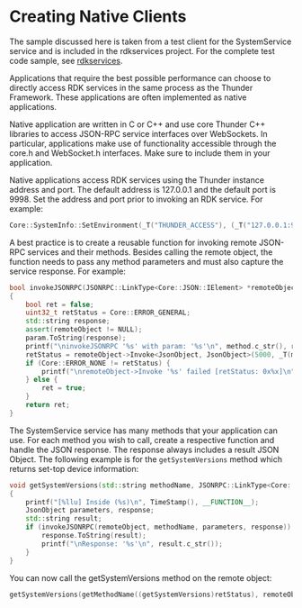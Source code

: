 # Creating Native Clients

The sample discussed here is taken from a test client for the SystemService service and is included in the rdkservices project. For the complete test code sample, see [rdkservices](https://github.com/rdkcentral/rdkservices/tree/master/SystemServices/TestClient).

Applications that require the best possible performance can choose to directly access RDK services in the same process as the Thunder Framework. These applications are often implemented as native applications.

Native application are written in C or C++ and use core Thunder C++ libraries to access JSON-RPC service interfaces over WebSockets. In particular, applications make use of functionality accessible through the core.h and WebSocket.h interfaces. Make sure to include them in your application.

Native applications access RDK services using the Thunder instance address and port. The default address is 127.0.0.1 and the default port is 9998. Set the address and port prior to invoking an RDK service. For example:

```c++
Core::SystemInfo::SetEnvironment(_T("THUNDER_ACCESS"), (_T("127.0.0.1:9998")));
```

A best practice is to create a reusable function for invoking remote JSON-RPC services and their methods. Besides calling the remote object, the function needs to pass any method parameters and must also capture the service response. For example:

```c++
bool invokeJSONRPC(JSONRPC::LinkType<Core::JSON::IElement> *remoteObject, std::string method, JsonObject &param, JsonObject &result)
{
    bool ret = false;
    uint32_t retStatus = Core::ERROR_GENERAL;
    std::string response;
    assert(remoteObject != NULL);
    param.ToString(response);
    printf("\ninvokeJSONRPC '%s' with param: '%s'\n", method.c_str(), response.c_str());
    retStatus = remoteObject->Invoke<JsonObject, JsonObject>(5000, _T(method), param, result);
    if (Core::ERROR_NONE != retStatus) {
        printf("\nremoteObject->Invoke '%s' failed [retStatus: 0x%x]\n", method.c_str(), retStatus);
    } else {
        ret = true;
    }
    return ret;
}
```

The SystemService service has many methods that your application can use. For each method you wish to call, create a respective function and handle the JSON response. The response always includes a result JSON Object. The following example is for the `getSystemVersions` method which returns set-top device information:

```c++
void getSystemVersions(std::string methodName, JSONRPC::LinkType<Core::JSON::IElement> *remoteObject)
{
    printf("[%llu] Inside (%s)\n", TimeStamp(), __FUNCTION__);
    JsonObject parameters, response;
    std::string result;
    if (invokeJSONRPC(remoteObject, methodName, parameters, response)) {
        response.ToString(result);
        printf("\nResponse: '%s'\n", result.c_str());
    }
}
```

You can now call the getSystemVersions method on the remote object:

```c++
getSystemVersions(getMethodName((getSystemVersions)retStatus), remoteObject);
```